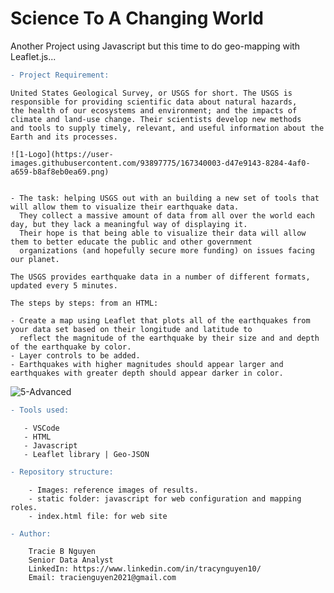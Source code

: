 # Science To A Changing World

Another Project using Javascript but this time to do geo-mapping with Leaflet.js...

```diff
- Project Requirement:
```

    United States Geological Survey, or USGS for short. The USGS is responsible for providing scientific data about natural hazards, 
    the health of our ecosystems and environment; and the impacts of climate and land-use change. Their scientists develop new methods 
    and tools to supply timely, relevant, and useful information about the Earth and its processes. 
    
    ![1-Logo](https://user-images.githubusercontent.com/93897775/167340003-d47e9143-8284-4af0-a659-b8af8eb0ea69.png)

    
    - The task: helping USGS out with an building a new set of tools that will allow them to visualize their earthquake data. 
      They collect a massive amount of data from all over the world each day, but they lack a meaningful way of displaying it. 
      Their hope is that being able to visualize their data will allow them to better educate the public and other government 
      organizations (and hopefully secure more funding) on issues facing our planet.
    
    The USGS provides earthquake data in a number of different formats, updated every 5 minutes.
    
    The steps by steps: from an HTML: 
    
    - Create a map using Leaflet that plots all of the earthquakes from your data set based on their longitude and latitude to
      reflect the magnitude of the earthquake by their size and and depth of the earthquake by color.
    - Layer controls to be added.
    - Earthquakes with higher magnitudes should appear larger and earthquakes with greater depth should appear darker in color.
   
   ![5-Advanced](https://user-images.githubusercontent.com/93897775/167340026-03093473-30eb-44db-b4dd-f35a94692a28.png)


    
```diff
- Tools used: 
```

       - VSCode
       - HTML
       - Javascript
       - Leaflet library | Geo-JSON
       
```diff
- Repository structure:
```

        - Images: reference images of results.
        - static folder: javascript for web configuration and mapping roles.
        - index.html file: for web site
        
```diff
- Author:
```

        Tracie B Nguyen
        Senior Data Analyst
        LinkedIn: https://www.linkedin.com/in/tracynguyen10/
        Email: tracienguyen2021@gmail.com
